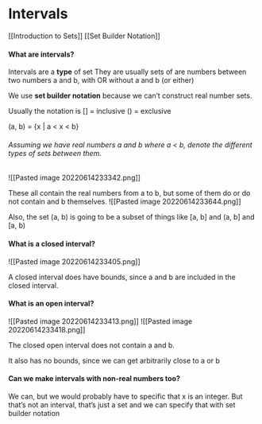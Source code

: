 # Intervals 

[[Introduction to Sets]]
[[Set Builder Notation]]


#### What are intervals?
Intervals are a **type** of set 
They are usually sets of are numbers between two numbers a and b, with OR without a and b (or either)

We use **set builder notation** because we can’t construct real number sets. 

Usually the notation is 
[] = inclusive
() = exclusive

(a, b) = {x | a < x < b}

###### Assuming we have real numbers a and b where a < b, denote the different types of sets between them. 

![[Pasted image 20220614233342.png]]

These all contain the real numbers from a to b, but some of them do or do not contain and b themselves. 
 ![[Pasted image 20220614233644.png]]

Also, the set (a, b) is going to be a subset of things like [a, b] and (a, b] and [a, b)


#### What is a closed interval? 
![[Pasted image 20220614233405.png]]

A closed interval does have bounds, since a and b are included in the closed interval. 

#### What is an open interval? 

![[Pasted image 20220614233413.png]]
![[Pasted image 20220614233418.png]]

The closed open interval does not contain a and b. 

It also has no bounds, since we can get arbitrarily close to a or b

#### Can we make intervals with non-real numbers too? 
We can, but we would probably have to specific that x is an integer. 
But that’s not an interval, that’s just a set and we can specify that with set builder notation 
